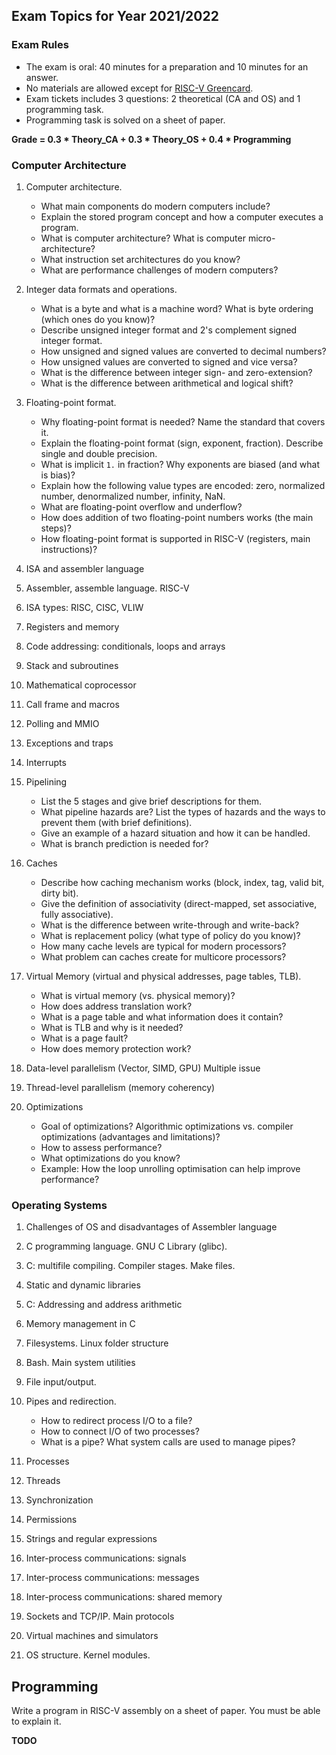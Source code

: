 Exam Topics for Year 2021/2022
---

### Exam Rules

* The exam is oral: 40 minutes for a preparation and 10 minutes for an answer. 
* No materials are allowed except for [RISC-V Greencard](
  https://github.com/andrewt0301/hse-acos-course/raw/master/related/greencard-20181213.pdf).
* Exam tickets includes 3 questions: 2 theoretical (CA and OS) and 1 programming task.
* Programming task is solved on a sheet of paper.

__Grade = 0.3 * Theory_CA + 0.3 * Theory_OS + 0.4 * Programming__

### Computer Architecture

1. Computer architecture.
   * What main components do modern computers include?
   * Explain the stored program concept and how a computer executes a program.
   * What is computer architecture? What is computer micro-architecture?
   * What instruction set architectures do you know?
   * What are performance challenges of modern computers?

1. Integer data formats and operations.
   * What is a byte and what is a machine word? What is byte ordering (which ones do you know)?
   * Describe unsigned integer format and 2's complement signed integer format.
   * How unsigned and signed values are converted to decimal numbers?
   * How unsigned values are converted to signed and vice versa?
   * What is the difference between integer sign- and zero-extension?
   * What is the difference between arithmetical and logical shift?

1. Floating-point format.
   * Why floating-point format is needed? Name the standard that covers it.
   * Explain the floating-point format (sign, exponent, fraction). Describe single and double precision.
   * What is implicit `1.` in fraction?  Why exponents are biased (and what is bias)?
   * Explain how the following value types are encoded: zero, normalized number, denormalized number, infinity, NaN.
   * What are floating-point overflow and underflow?
   * How does addition of two floating-point numbers works (the main steps)? 
   * How floating-point format is supported in RISC-V (registers, main instructions)?

1. ISA and assembler language
1. Assembler, assemble language. RISC-V

1. ISA types: RISC, CISC, VLIW

1. Registers and memory

1. Code addressing: conditionals, loops and arrays

1. Stack and subroutines

1. Mathematical coprocessor

1. Call frame and macros
1. Polling and MMIO
1. Exceptions and traps
1. Interrupts

1. Pipelining
   * List the 5 stages and give brief descriptions for them.
   * What pipeline hazards are? List the types of hazards and the ways to prevent them (with brief definitions).
   * Give an example of a hazard situation and how it can be handled.
   * What is branch prediction is needed for?

1. Caches
   * Describe how caching mechanism works (block, index, tag, valid bit, dirty bit).
   * Give the definition of associativity (direct-mapped, set associative, fully associative).
   * What is the difference between write-through and write-back?
   * What is replacement policy (what type of policy do you know)?
   * How many cache levels are typical for modern processors?
   * What problem can caches create for multicore processors?

1. Virtual Memory (virtual and physical addresses, page tables, TLB).
   * What is virtual memory (vs. physical memory)?
   * How does address translation work?
   * What is a page table and what information does it contain?
   * What is TLB and why is it needed? 
   * What is a page fault?
   * How does memory protection work?

1. Data-level parallelism (Vector, SIMD, GPU)
   Multiple issue

1. Thread-level parallelism (memory coherency)

1. Optimizations
   * Goal of optimizations? Algorithmic optimizations vs. compiler optimizations (advantages and limitations)?
   * How to assess performance?
   * What optimizations do you know?
   * Example: How the loop unrolling optimisation can help improve performance?

### Operating Systems

1. Challenges of OS and disadvantages of Assembler language
1. C programming language. GNU C Library (glibc).
1. C: multifile compiling. Compiler stages. Make files.

1. Static and dynamic libraries

1. C: Addressing and address arithmetic

1. Memory management in C

1. Filesystems. Linux folder structure

1. Bash. Main system utilities

1. File input/output.

1. Pipes and redirection.
   * How to redirect process I/O to a file?
   * How to connect I/O of two processes?
   * What is a pipe? What system calls are used to manage pipes? 

1. Processes
1. Threads
1. Synchronization
1. Permissions
1. Strings and regular expressions

1. Inter-process communications: signals
   

1. Inter-process communications: messages
1. Inter-process communications: shared memory
1. Sockets and TCP/IP. Main protocols
1. Virtual machines and simulators
1. OS structure. Kernel modules.

## Programming

Write a program in RISC-V assembly on a sheet of paper. You must be able to explain it.

__TODO__
